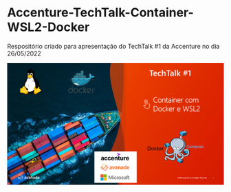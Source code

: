 # Accenture-TechTalk-Container-WSL2-Docker
Respositório criado para apresentação do TechTalk #1 da Accenture no dia 26/05/2022


![Banner](https://raw.githubusercontent.com/felipementel/Accenture-TechTalk-Container-WSL2-Docker/main/docs/banner-evento.png?raw=true)
